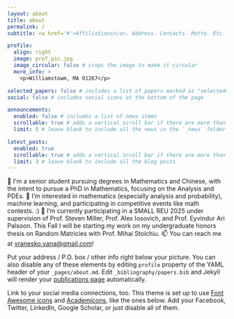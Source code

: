 ```yaml
---
layout: about
title: about
permalink: /
subtitle: <a href='#'>Affiliations</a>. Address. Contacts. Motto. Etc.

profile:
  align: right
  image: prof_pic.jpg
  image_circular: false # crops the image to make it circular
  more_info: >
    <p>Williamstowm, MA 01267</p>

selected_papers: false # includes a list of papers marked as "selected={true}"
social: false # includes social icons at the bottom of the page

announcements:
  enabled: false # includes a list of news items
  scrollable: true # adds a vertical scroll bar if there are more than 3 news items
  limit: 5 # leave blank to include all the news in the `_news` folder

latest_posts:
  enabled: true
  scrollable: true # adds a vertical scroll bar if there are more than 3 new posts items
  limit: 3 # leave blank to include all the blog posts
---
```


👋 I'm a senior student pursuing degrees in Mathematics and Chinese, with the intent to pursue a PhD in Mathematics, focusing on the Analysis and PDEs.
👀 I’m interested in mathematics (especially analysis and probability), machine learning, and participating in competitive events like math contests. :)
🌱 I’m currently participating in a SMALL REU 2025 under supervision of Prof. Steven Miller, Prof. Alex Iosovich, and Prof. Eyvindur Ari Palsoon. This Fall I will be starting my work on my undergraduate honors thesis on Random Matricies with Prof. Mihai Stoichiu.
📫 You can reach me at vranesko.yana@gmail.com!


Put your address / P.O. box / other info right below your picture. You can also disable any of these elements by editing `profile` property of the YAML header of your `_pages/about.md`. Edit `_bibliography/papers.bib` and Jekyll will render your [publications page](/al-folio/publications/) automatically.

Link to your social media connections, too. This theme is set up to use [Font Awesome icons](https://fontawesome.com/) and [Academicons](https://jpswalsh.github.io/academicons/), like the ones below. Add your Facebook, Twitter, LinkedIn, Google Scholar, or just disable all of them.
